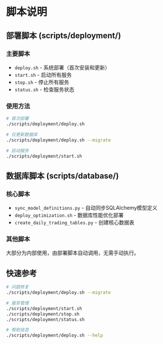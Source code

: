 # 脚本说明

## 部署脚本 (scripts/deployment/)

### 主要脚本
- `deploy.sh` - 系统部署（首次安装和更新）
- `start.sh` - 启动所有服务
- `stop.sh` - 停止所有服务
- `status.sh` - 检查服务状态

### 使用方法
```bash
# 首次部署
./scripts/deployment/deploy.sh

# 仅更新数据库
./scripts/deployment/deploy.sh --migrate

# 启动服务
./scripts/deployment/start.sh
```

## 数据库脚本 (scripts/database/)

### 核心脚本
- `sync_model_definitions.py` - 自动同步SQLAlchemy模型定义
- `deploy_optimization.sh` - 数据库性能优化部署
- `create_daily_trading_tables.py` - 创建核心数据表

### 其他脚本
大部分为内部使用，由部署脚本自动调用，无需手动执行。

## 快速参考

```bash
# 问题修复
./scripts/deployment/deploy.sh --migrate

# 服务管理
./scripts/deployment/start.sh
./scripts/deployment/stop.sh
./scripts/deployment/status.sh

# 帮助信息
./scripts/deployment/deploy.sh --help
```